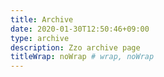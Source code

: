 ```yaml
---
title: Archive
date: 2020-01-30T12:50:46+09:00
type: archive
description: Zzo archive page
titleWrap: noWrap # wrap, noWrap
---
```

